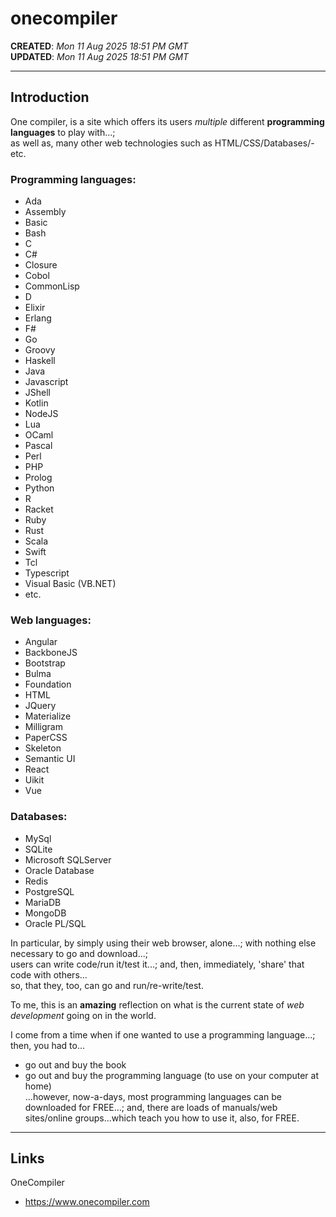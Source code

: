 # onecompiler

**CREATED**: *Mon 11 Aug 2025 18:51 PM GMT*  
**UPDATED**: *Mon 11 Aug 2025 18:51 PM GMT*  

-----

## Introduction

One compiler, is a site which offers its users *multiple* different **programming languages** to play with...;  
as well as, many other web technologies such as HTML/CSS/Databases/-etc.

### Programming languages:

- Ada
- Assembly
- Basic
- Bash
- C
- C#
- Closure
- Cobol
- CommonLisp
- D
- Elixir
- Erlang
- F#
- Go
- Groovy
- Haskell
- Java
- Javascript
- JShell
- Kotlin
- NodeJS
- Lua
- OCaml
- Pascal
- Perl
- PHP
- Prolog
- Python
- R
- Racket
- Ruby
- Rust
- Scala
- Swift
- Tcl
- Typescript
- Visual Basic (VB.NET)
- etc.

### Web languages:

- Angular
- BackboneJS
- Bootstrap
- Bulma
- Foundation
- HTML
- JQuery
- Materialize
- Milligram
- PaperCSS
- Skeleton
- Semantic UI
- React
- Uikit
- Vue

### Databases:

- MySql
- SQLite
- Microsoft SQLServer
- Oracle Database
- Redis
- PostgreSQL
- MariaDB
- MongoDB
- Oracle PL/SQL

In particular, by simply using their web browser, alone...; with nothing else necessary to go and download...;   
users can write code/run it/test it...; and, then, immediately, 'share' that code with others...  
so, that they, too, can go and run/re-write/test.

To me, this is an **amazing** reflection on what is the current state of *web development* going on in the world. 

I come from a time when if one wanted to use a programming language...; then, you had to...
- go out and buy the book  
- go out and buy the programming language (to use on your computer at home)  
...however, now-a-days, most programming languages can be downloaded for FREE...;
and, there are loads of manuals/web sites/online groups...which teach you how to use it, also, for FREE.    
  
-----

## Links

OneCompiler  
- https://www.onecompiler.com  


